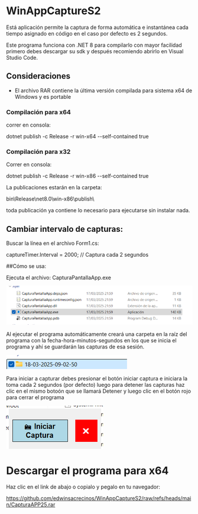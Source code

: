 # WinAppCaptureS2

Está aplicación permite la captura de forma automática e instantánea cada tiempo asignado en código en el caso por defecto es 2 segundos.

Este programa funciona con .NET 8 para compilarlo con mayor facilidad primero debes descargar su sdk y después recomiendo abrirlo en Visual Studio Code.

## Consideraciones

* El archivo RAR contiene la última versión compilada para sistema x64 de Windows y es portable

### Compilación para x64

correr en consola:

dotnet publish -c Release -r win-x64 --self-contained true

### Compilación para x32
Correr en consola:

dotnet publish -c Release -r win-x86 --self-contained true

La publicaciones estarán en la carpeta:

bin\Release\net8.0\win-x86\publish\

toda publicación ya contiene lo necesario para ejecutarse sin instalar nada.


## Cambiar intervalo de capturas:

Buscar la línea en el archivo Form1.cs:

captureTimer.Interval = 2000; // Captura cada 2 segundos

##Cómo se usa:

Ejecuta el archivo: CapturaPantallaApp.exe

![cargar App](/img/1.png)

Al ejecutar el programa automáticamente creará una carpeta en la raíz del programa con la fecha-hora-minutos-segundos en los que se inicia el programa y ahí se guardarán las capturas de esa sesión.

![cargar App](/img/3.png)

Para iniciar a capturar debes presionar el botón iniciar captura e iniciara la toma cada 2 segundos (por defecto) luego para detener las capturas haz clic en el mismo botoón que se llamará Detener y luego clic en el botón rojo para cerrar el programa

![cargar App](/img/2.png)

# Descargar el programa para x64

Haz clic en el link de abajo o copialo y pegalo en tu navegador:

https://github.com/edwinsacrecinos/WinAppCaptureS2/raw/refs/heads/main/CapturaAPP25.rar 